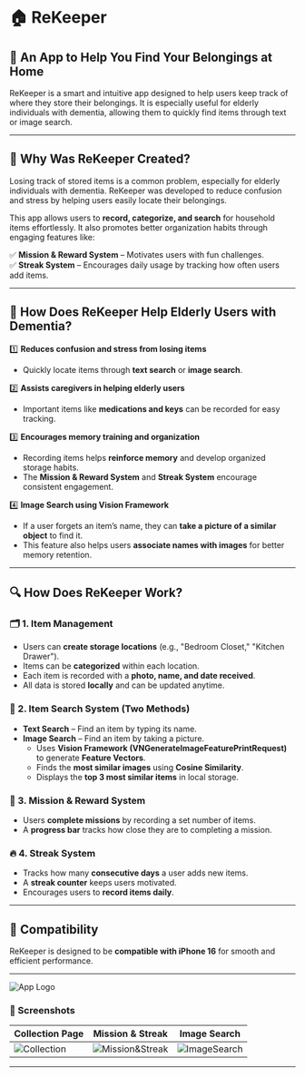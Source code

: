 # 🏠 ReKeeper

## 📌 An App to Help You Find Your Belongings at Home  

ReKeeper is a smart and intuitive app designed to help users keep track of where they store their belongings. It is especially useful for elderly individuals with dementia, allowing them to quickly find items through text or image search.  

---

## 🤔 Why Was ReKeeper Created?  

Losing track of stored items is a common problem, especially for elderly individuals with dementia. ReKeeper was developed to reduce confusion and stress by helping users easily locate their belongings.  

This app allows users to **record, categorize, and search** for household items effortlessly. It also promotes better organization habits through engaging features like:  

✅ **Mission & Reward System** – Motivates users with fun challenges.  
✅ **Streak System** – Encourages daily usage by tracking how often users add items.  

---

## 🧠 How Does ReKeeper Help Elderly Users with Dementia?  

1️⃣ **Reduces confusion and stress from losing items**  
   - Quickly locate items through **text search** or **image search**.  

2️⃣ **Assists caregivers in helping elderly users**  
   - Important items like **medications and keys** can be recorded for easy tracking.  

3️⃣ **Encourages memory training and organization**  
   - Recording items helps **reinforce memory** and develop organized storage habits.  
   - The **Mission & Reward System** and **Streak System** encourage consistent engagement.  

4️⃣ **Image Search using Vision Framework**  
   - If a user forgets an item’s name, they can **take a picture of a similar object** to find it.  
   - This feature also helps users **associate names with images** for better memory retention.  

---

## 🔍 How Does ReKeeper Work?  

### 🗂 1. Item Management  
- Users can **create storage locations** (e.g., "Bedroom Closet," "Kitchen Drawer").  
- Items can be **categorized** within each location.  
- Each item is recorded with a **photo, name, and date received**.  
- All data is stored **locally** and can be updated anytime.  

### 🔎 2. Item Search System (Two Methods)  
- **Text Search** – Find an item by typing its name.  
- **Image Search** – Find an item by taking a picture.  
  - Uses **Vision Framework (VNGenerateImageFeaturePrintRequest)** to generate **Feature Vectors**.  
  - Finds the **most similar images** using **Cosine Similarity**.  
  - Displays the **top 3 most similar items** in local storage.  

### 🎯 3. Mission & Reward System  
- Users **complete missions** by recording a set number of items.  
- A **progress bar** tracks how close they are to completing a mission.  

### 🔥 4. Streak System  
- Tracks how many **consecutive days** a user adds new items.  
- A **streak counter** keeps users motivated.  
- Encourages users to **record items daily**.  

---

## 📱 Compatibility  
ReKeeper is designed to be **compatible with iPhone 16** for smooth and efficient performance.  

---

![App Logo](path/to/logo.png)  

### 📸 Screenshots  
| Collection Page | Mission & Streak | Image Search |  
|-------------|------------|--------------|  
| ![Collection](path/to/home.png) | ![Mission&Streak](path/to/text_search.png) | ![ImageSearch](path/to/image_search.png) |  

---

